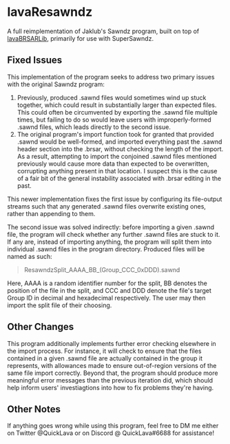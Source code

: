 # lavaResawndz
A full reimplementation of Jaklub's Sawndz program, built on top of [lavaBRSARLib](https://github.com/QuickLava/lavaBRSARLib), primarily for use with SuperSawndz.

## Fixed Issues
This implementation of the program seeks to address two primary issues with the original Sawndz program:
1. Previously, produced .sawnd files would sometimes wind up stuck together, which could result in substantially larger than expected files. This could often be circumvented by exporting the .sawnd file multiple times, but failing to do so would leave users with improperly-formed .sawnd files, which leads directly to the second issue.
2. The original program's import function took for granted that provided .sawnd would be well-formed, and imported everything past the .sawnd header section into the .brsar, without checking the length of the import. As a result, attempting to import the conjoined .sawnd files mentioned previously would cause more data than expected to be overwritten, corrupting anything present in that location. I suspect this is the cause of a fair bit of the general instability associated with .brsar editing in the past.

This newer implementation fixes the first issue by configuring its file-output streams such that any generated .sawnd files overwrite existing ones, rather than appending to them.

The second issue was solved indirectly: before importing a given .sawnd file, the program will check whether any further .sawnd files are stuck to it.
If any are, instead of importing anything, the program will split them into individual .sawnd files in the program directory.
Produced files will be named as such:

> ResawndzSplit_AAAA_BB_(Group_CCC_0xDDD).sawnd

Here, AAAA is a random identifier number for the split, BB denotes the position of the file in the split, and CCC and DDD denote the file's target Group ID in decimal and hexadecimal respectively. The user may then import the split file of their choosing.

## Other Changes
This program additionally implements further error checking elsewhere in the import process.
For instance, it will check to ensure that the files contained in a given .sawnd file are actually contained in the group it represents, with allowances made to ensure out-of-region versions of the same file import correctly.
Beyond that, the program should produce more meaningful error messages than the previous iteration did, which should help inform users' investiagtions into how to fix problems they're having.

## Other Notes
If anything goes wrong while using this program, feel free to DM me either on Twitter @QuickLava or on Discord @ QuickLava#6688 for assistance!
